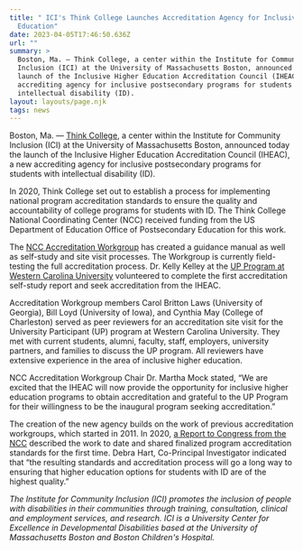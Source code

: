 ```yaml
---
title: " ICI's Think College Launches Accreditation Agency for Inclusive Higher
  Education"
date: 2023-04-05T17:46:50.636Z
url: ""
summary: >
  Boston, Ma. — Think College, a center within the Institute for Community
  Inclusion (ICI) at the University of Massachusetts Boston, announced today the
  launch of the Inclusive Higher Education Accreditation Council (IHEAC), a new
  accrediting agency for inclusive postsecondary programs for students with
  intellectual disability (ID).
layout: layouts/page.njk
tags: news
---
```

Boston, Ma. — <a href="https://thinkcollege.net/">Think College</a>, a center within the Institute for Community Inclusion (ICI) at the University of Massachusetts Boston, announced today the launch of the Inclusive Higher Education Accreditation Council (IHEAC), a new accrediting agency for inclusive postsecondary programs for students with intellectual disability (ID).</p>
<p>In 2020, Think College set out to establish a process for implementing national program accreditation standards to ensure the quality and accountability of college programs for students with ID. The Think College National Coordinating Center (NCC) received funding from the US Department of Education Office of Postsecondary Education for this work.</p>
<p>The <a href="https://thinkcollege.net/projects/ncc/program-accreditation">NCC Accreditation Workgroup</a> has created a guidance manual as well as self-study and site visit processes. The Workgroup is currently field-testing the full accreditation process. Dr. Kelly Kelley at the <a href="https://www.wcu.edu/learn/departments-schools-colleges/ceap/stl/special-education-programs/university-participant-up-program/index.aspx">UP Program at Western Carolina University</a> volunteered to complete the first accreditation self-study report and seek accreditation from the IHEAC.</p>
<p>Accreditation Workgroup members Carol Britton Laws (University of Georgia), Bill Loyd (University of Iowa), and Cynthia May (College of Charleston) served as peer reviewers for an accreditation site visit for the University Participant (UP) program at Western Carolina University. They met with current students, alumni, faculty, staff, employers, university partners, and families to discuss the UP program. All reviewers have extensive experience in the area of inclusive higher education.</p>
<p>NCC Accreditation Workgroup Chair Dr. Martha Mock stated, “We are excited that the IHEAC will now provide the opportunity for inclusive higher education programs to obtain accreditation and grateful to the UP Program for their willingness to be the inaugural program seeking accreditation.”</p>
<p>The creation of the new agency builds on the work of previous accreditation workgroups, which started in 2011. In 2020, <a href="https://thinkcollege.net/sites/default/files/files/TCreport_Accreditation-full_2021.pdf">a Report to Congress from the NCC</a> described the work to date and shared finalized program accreditation standards for the first time. Debra Hart, Co-Principal lnvestigator indicated that “the resulting standards and accreditation process will go a long way to ensuring that higher education options for students with ID are of the highest quality.”</p>
<p><em>The Institute for Community Inclusion (ICI) promotes the inclusion of people with disabilities in their communities through training, consultation, clinical and employment services, and research. ICI is a University Center for Excellence in Developmental Disabilities based at the University of Massachusetts Boston and Boston Children's Hospital.</em>